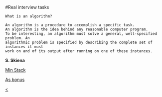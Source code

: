 #Real interview tasks

```
What is an algorithm?

An algorithm is a procedure to accomplish a specific task.
An algorithm is the idea behind any reasonable computer program.
To be interesting, an algorithm must solve a general, well-specified problem. An
algorithmic problem is specified by describing the complete set of instances it must
work on and of its output after running on one of these instances.
```
**S. Skiena**

[Min Stack](https://leetcode.com/problems/min-stack/)

[As bonus](https://leetcode.com/problems/valid-parentheses/)

[<](./index.html)